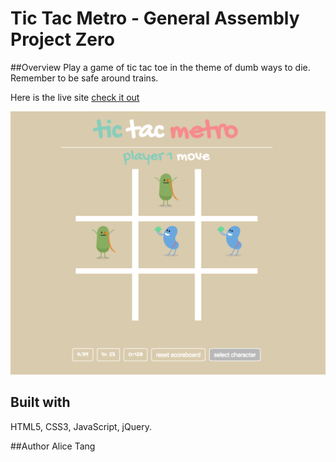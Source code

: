 
# Tic Tac Metro - General Assembly Project Zero
##Overview
Play a game of tic tac toe in the theme of dumb ways to die. Remember to be safe around trains.

Here is the live site [check it out](https://alliceyunantang.github.io/TicTacToe/index.html)

![cover image](./img/cover-image.jpg)

## Built with
HTML5, CSS3, JavaScript, jQuery.

##Author
Alice Tang
